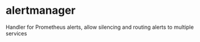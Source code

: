 # alertmanager

Handler for Prometheus alerts, allow silencing and routing alerts to multiple services